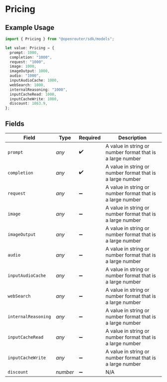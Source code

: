 # Pricing

## Example Usage

```typescript
import { Pricing } from "@openrouter/sdk/models";

let value: Pricing = {
  prompt: 1000,
  completion: "1000",
  request: "1000",
  image: 1000,
  imageOutput: 1000,
  audio: "1000",
  inputAudioCache: 1000,
  webSearch: 1000,
  internalReasoning: "1000",
  inputCacheRead: 1000,
  inputCacheWrite: 1000,
  discount: 1863.9,
};
```

## Fields

| Field                                                     | Type                                                      | Required                                                  | Description                                               |
| --------------------------------------------------------- | --------------------------------------------------------- | --------------------------------------------------------- | --------------------------------------------------------- |
| `prompt`                                                  | *any*                                                     | :heavy_check_mark:                                        | A value in string or number format that is a large number |
| `completion`                                              | *any*                                                     | :heavy_check_mark:                                        | A value in string or number format that is a large number |
| `request`                                                 | *any*                                                     | :heavy_minus_sign:                                        | A value in string or number format that is a large number |
| `image`                                                   | *any*                                                     | :heavy_minus_sign:                                        | A value in string or number format that is a large number |
| `imageOutput`                                             | *any*                                                     | :heavy_minus_sign:                                        | A value in string or number format that is a large number |
| `audio`                                                   | *any*                                                     | :heavy_minus_sign:                                        | A value in string or number format that is a large number |
| `inputAudioCache`                                         | *any*                                                     | :heavy_minus_sign:                                        | A value in string or number format that is a large number |
| `webSearch`                                               | *any*                                                     | :heavy_minus_sign:                                        | A value in string or number format that is a large number |
| `internalReasoning`                                       | *any*                                                     | :heavy_minus_sign:                                        | A value in string or number format that is a large number |
| `inputCacheRead`                                          | *any*                                                     | :heavy_minus_sign:                                        | A value in string or number format that is a large number |
| `inputCacheWrite`                                         | *any*                                                     | :heavy_minus_sign:                                        | A value in string or number format that is a large number |
| `discount`                                                | *number*                                                  | :heavy_minus_sign:                                        | N/A                                                       |